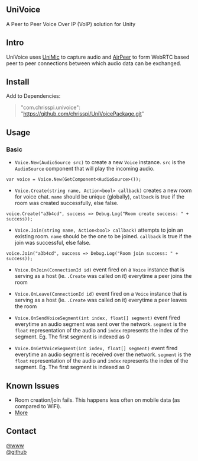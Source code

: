## UniVoice
A Peer to Peer Voice Over IP (VoIP) solution for Unity

## Intro
UniVoice uses [UniMic](https://www.github.com/adrenak/unimic) to capture audio and [AirPeer](https://www.github.com/adrenak/airpeer) to form WebRTC based peer to peer connections between which audio data can be exchanged.

## Install

Add to Dependencies: 
> "com.chrisspi.univoice": "https://github.com/chrisspi/UniVoicePackage.git"

## Usage
### Basic
- `Voice.New(AudioSource src)` to create a new `Voice` instance. `src` is the `AudioSource` component that will play the incoming audio.  
```
var voice = Voice.New(GetComponent<AudioSource>());
```
  
- `Voice.Create(string name, Action<bool> callback)` creates a new room for voice chat. `name` should be unique (globally), `callback` is true if the room was created successfully, else false.  
```
voice.Create("a3b4cd", success => Debug.Log("Room create success: " + success));
```

- `Voice.Join(string name, Action<bool> callback)` attempts to join an existing room. `name` should be the one to be joined. `callback` is true if the join was successful, else false.
```
voice.Join("a3b4cd", success => Debug.Log("Room join success: " + success));
```
- `Voice.OnJoin(ConnectionId id)` event fired on a `Voice` instance that is serving as a host (ie. `.Create` was called on it) everytime a peer joins the room
  
- `Voice.OnLeave(ConnectionId id)` event fired on a `Voice` instance that is serving as a host (ie. `.Create` was called on it) everytime a peer leaves the room
  
- `Voice.OnSendVoiceSegment(int index, float[] segment)` event fired everytime an audio segment was sent over the network. `segment` is the `float` representation of the audio and `index` represents the index of the segment. Eg. The first segment is indexed as 0
  
- `Voice.OnGetVoiceSegment(int index, float[] segment)` event fired everytime an audio segment is received over the network. `segment` is the `float` representation of the audio and `index` represents the index of the segment. Eg. The first segment is indexed as 0

## Known Issues
- Room creation/join fails. This happens less often on mobile data (as compared to WiFi).
- [More](https://www.github.com/adrenak/univoice/issues)

## Contact
[@www](http://www.vatsalambastha.com)  
[@github](https://www.github.com/adrenak)
